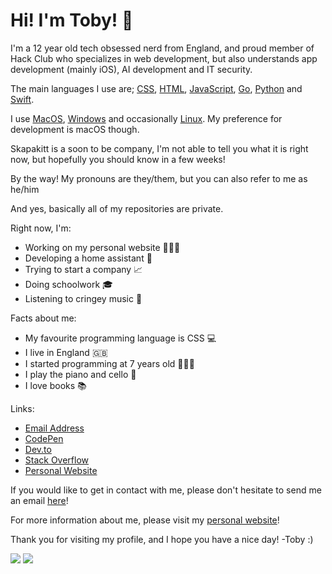 <h1>
  Hi! I'm Toby! 👋
</h1>

I'm a 12 year old tech obsessed nerd from England, and proud member of Hack Club who specializes in web development, but also understands app development (mainly iOS), AI development and IT security.

The main languages I use are;  <a href="https://en.wikipedia.org/wiki/CSS">CSS</a>, <a href="https://en.wikipedia.org/wiki/HTML">HTML</a>, <a href="https://en.wikipedia.org/wiki/JavaScript">JavaScript</a>, <a href="https://en.wikipedia.org/wiki/Go_(programming_language)">Go</a>, <a href="https://en.wikipedia.org/wiki/Python_(programming_language)">Python</a> and <a href="https://en.wikipedia.org/wiki/Swift_(programming_language)">Swift</a>.

I use <a href="https://en.wikipedia.org/wiki/MacOS">MacOS</a>, <a href="https://en.wikipedia.org/wiki/Microsoft_Windows"> Windows</a> and occasionally <a href="https://en.wikipedia.org/wiki/Linux">Linux</a>. My preference for development is macOS though.

Skapakitt is a soon to be company, I'm not able to tell you what it is right now, but hopefully you should know in a few weeks!

By the way! My pronouns are they/them, but you can also refer to me as he/him

And yes, basically all of my repositories are private.

Right now, I'm:
- Working on my personal website 👨🏻‍💻
- Developing a home assistant 🏡
- Trying to start a company 📈
- Doing schoolwork 🎓
- Listening to cringey music 🎼

Facts about me:
- My favourite programming language is CSS 💻
- I live in England 🇬🇧
- I started programming at 7 years old 🙍🏻‍♂️
- I play the piano and cello 🎵
- I love books 📚

Links:
- <a href="mailto:toby@tobyb.xyz">Email Address</a>
- <a href="https://codepen.io/itstobez">CodePen</a>
- <a href="https://dev.to/itstobez">Dev.to</a>
- <a href="https://stackoverflow.com/users/15258537/toby">Stack Overflow</a>
- <a href="https://tobyb.xyz">Personal Website</a>
 
If you would like to get in contact with me, please don't hesitate to send me an email <a href="mailto:toby@tobyb.xyz">here</a>!

For more information about me, please visit my <a href="https://tobyb.xyz">personal website</a>!

Thank you for visiting my profile, and I hope you have a nice day! -Toby :)

<img src="https://github-readme-stats.vercel.app/api?username=ItsTobez&show_icons=true">

<img src="https://github-readme-stats.vercel.app/api/top-langs/?username=ItsTobez&layout=compact">
